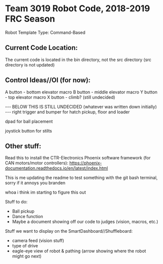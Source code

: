 # Team 3019 Robot Code, 2018-2019 FRC Season

Robot Template Type: Command-Based

## Current Code Location:
The current code is located in the bin directory, not the src directory (src directory is not updated)

## Control Ideas//OI (for now):

A button - bottom elevator macro
B button - middle elevator macro
Y button - top elevator macro
X button - climb? (still undecided)

--- BELOW THIS IS STILL UNDECIDED (whatever was written down initially) ---
right trigger and bumper for hatch pickup, floor and loader

dpad for ball placement

joystick button for stilts

## Other stuff:

Read this to install the CTR-Electronics Phoenix software framework (for CAN motors/motor controllers):
https://phoenix-documentation.readthedocs.io/en/latest/index.html

This is me updating the readme to test something with the git bash terminal, sorry if it annoys you branden

whoa i think im starting to figure this out

Stuff to do:
- Ball pickup
- Dance function
- Maybe a document showing off our code to judges (vision, macros, etc.)

Stuff we want to display on the SmartDashboard//Shuffleboard:
- camera feed (vision stuff) 
- type of drive
- eagle-eye view of robot & pathing (arrow showing where the robot might go next)
